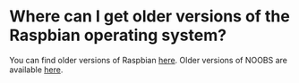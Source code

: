 # Where can I get older versions of the Raspbian operating system?

You can find older versions of Raspbian [here](http://downloads.raspberrypi.org/raspbian/images/). Older versions of NOOBS are available [here](http://downloads.raspberrypi.org/NOOBS/images/).
